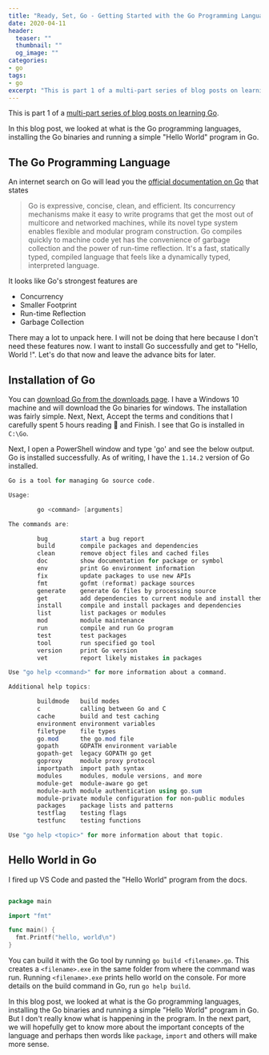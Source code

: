 ```yaml
---
title: "Ready, Set, Go - Getting Started with the Go Programming Language"
date: 2020-04-11
header:
  teaser: ""
  thumbnail: ""
  og_image: ""
categories:
- go
tags:
- go
excerpt: "This is part 1 of a multi-part series of blog posts on learning Go.In this blog post, we looked at what is the Go programming languages, installing the Go binaries and running a simple "Hello World" program in Go.
---
```


This is part 1 of a [multi-part series of blog posts on learning Go](https://www.gurucharan.in/get-set-go/).

In this blog post, we looked at what is the Go programming languages, installing the Go binaries and running a simple "Hello World" program in Go.

## The Go Programming Language

An internet search on Go will lead you the [official documentation on Go](https://golang.org/doc/) that states

> Go is expressive, concise, clean, and efficient. Its concurrency mechanisms make it easy to write programs that get the most out of multicore and networked machines, while its novel type system enables flexible and modular program construction. Go compiles quickly to machine code yet has the convenience of garbage collection and the power of run-time reflection. It's a fast, statically typed, compiled language that feels like a dynamically typed, interpreted language.

It looks like Go's strongest features are

- Concurrency
- Smaller Footprint
- Run-time Reflection
- Garbage Collection

There may a lot to unpack here. I will not be doing that here because I don't need these features now. I want to install Go successfully and get to "Hello, World !". Let's do that now and leave the advance bits for later.

## Installation of Go

You can [download Go from the downloads page](https://golang.org/dl/). I have a Windows 10 machine and will download the Go binaries for windows. The installation was fairly simple. Next, Next, Accept the terms and conditions that I carefully spent 5 hours reading 🤣 and Finish. I see that Go is installed in `C:\Go`.

Next, I open a PowerShell window and type 'go' and see the below output. Go is installed successfully. As of writing, I have the `1.14.2` version of Go installed.

```powershell
Go is a tool for managing Go source code.

Usage:

        go <command> [arguments]

The commands are:

        bug         start a bug report
        build       compile packages and dependencies
        clean       remove object files and cached files
        doc         show documentation for package or symbol
        env         print Go environment information
        fix         update packages to use new APIs
        fmt         gofmt (reformat) package sources
        generate    generate Go files by processing source
        get         add dependencies to current module and install them
        install     compile and install packages and dependencies
        list        list packages or modules
        mod         module maintenance
        run         compile and run Go program
        test        test packages
        tool        run specified go tool
        version     print Go version
        vet         report likely mistakes in packages

Use "go help <command>" for more information about a command.

Additional help topics:

        buildmode   build modes
        c           calling between Go and C
        cache       build and test caching
        environment environment variables
        filetype    file types
        go.mod      the go.mod file
        gopath      GOPATH environment variable
        gopath-get  legacy GOPATH go get
        goproxy     module proxy protocol
        importpath  import path syntax
        modules     modules, module versions, and more
        module-get  module-aware go get
        module-auth module authentication using go.sum
        module-private module configuration for non-public modules
        packages    package lists and patterns
        testflag    testing flags
        testfunc    testing functions

Use "go help <topic>" for more information about that topic.
```

## Hello World in Go

I fired up VS Code and pasted the "Hello World" program from the docs.

```go

package main

import "fmt"

func main() {
  fmt.Printf("hello, world\n")
}
```

You can build it with the Go tool by running `go build <filename>.go`. This creates a `<filename>.exe` in the same folder from where the command was run. Running `<filename>.exe` prints hello world on the console. For more details on the build command in Go, run `go help build`.

In this blog post, we looked at what is the Go programming languages, installing the Go binaries and running a simple "Hello World" program in Go. But I don't really know what is happening in the program. In the next part, we will hopefully get to know more about the important concepts of the language and perhaps then words like  `package`,  `import` and others will make more sense.
